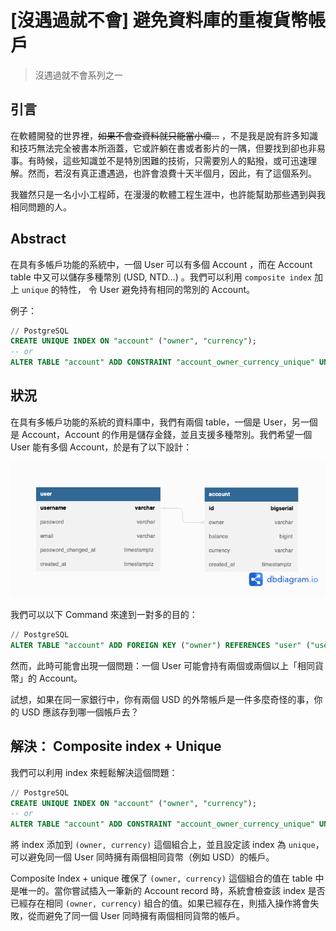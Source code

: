 # [沒遇過就不會] 避免資料庫的重複貨幣帳戶

> 沒遇過就不會系列之一

## 引言

在軟體開發的世界裡，~~如果不會查資料就只能當小癟…~~ ，不是我是說有許多知識和技巧無法完全被書本所涵蓋，它或許躺在書或者影片的一隅，但要找到卻也非易事。有時候，這些知識並不是特別困難的技術，只需要別人的點撥，或可迅速理解。然而，若沒有真正遭遇過，也許會浪費十天半個月，因此，有了這個系列。

我雖然只是一名小小工程師，在漫漫的軟體工程生涯中，也許能幫助那些遇到與我相同問題的人。

## Abstract

在具有多帳戶功能的系統中，一個 User 可以有多個 Account ，而在 Account table 中又可以儲存多種幣別 (USD, NTD…) 。我們可以利用 `composite index` 加上 `unique` 的特性， 令 User 避免持有相同的幣別的 Account。

例子：

```sql
// PostgreSQL
CREATE UNIQUE INDEX ON "account" ("owner", "currency");
-- or
ALTER TABLE "account" ADD CONSTRAINT "account_owner_currency_unique" UNIQUE ("owner", "currency");
```

## 狀況

在具有多帳戶功能的系統的資料庫中，我們有兩個 table，一個是 User，另一個是 Account，Account 的作用是儲存金錢，並且支援多種幣別。我們希望一個 User 能有多個 Account，於是有了以下設計：

![Figure 1](https://github.com/chengr4/my-blog/blob/000c08b349a7093dcde9f899e4120e32f8993b89/data/images/figure_1_230521.png)

我們可以以下 Command 來達到一對多的目的：

```sql
// PostgreSQL
ALTER TABLE "account" ADD FOREIGN KEY ("owner") REFERENCES "user" ("username");
```

然而，此時可能會出現一個問題：一個 User 可能會持有兩個或兩個以上「相同貨幣」的 Account。

試想，如果在同一家銀行中，你有兩個 USD 的外幣帳戶是一件多麼奇怪的事，你的 USD 應該存到哪一個帳戶去？

## 解決： Composite index + Unique

我們可以利用 index 來輕鬆解決這個問題：

```sql
// PostgreSQL
CREATE UNIQUE INDEX ON "account" ("owner", "currency");
-- or
ALTER TABLE "account" ADD CONSTRAINT "account_owner_currency_unique" UNIQUE ("owner", "currency");
```

將 index 添加到 `(owner, currency)` 這個組合上，並且設定該 index 為 `unique`，可以避免同一個 User 同時擁有兩個相同貨幣（例如 USD）的帳戶。

Composite Index + unique 確保了 `(owner, currency)` 這個組合的值在 table 中是唯一的。當你嘗試插入一筆新的 Account record 時，系統會檢查該 index 是否已經存在相同 `(owner, currency)` 組合的值。如果已經存在，則插入操作將會失敗，從而避免了同一個 User 同時擁有兩個相同貨幣的帳戶。
